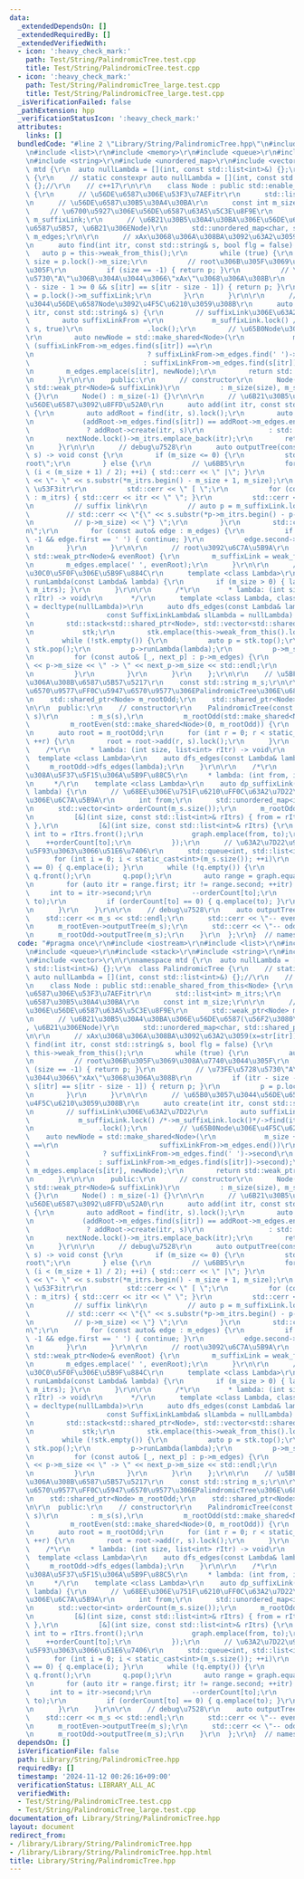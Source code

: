 ```yaml
---
data:
  _extendedDependsOn: []
  _extendedRequiredBy: []
  _extendedVerifiedWith:
  - icon: ':heavy_check_mark:'
    path: Test/String/PalindromicTree.test.cpp
    title: Test/String/PalindromicTree.test.cpp
  - icon: ':heavy_check_mark:'
    path: Test/String/PalindromicTree_large.test.cpp
    title: Test/String/PalindromicTree_large.test.cpp
  _isVerificationFailed: false
  _pathExtension: hpp
  _verificationStatusIcon: ':heavy_check_mark:'
  attributes:
    links: []
  bundledCode: "#line 2 \"Library/String/PalindromicTree.hpp\"\n#include <iostream>\r\
    \n#include <list>\r\n#include <memory>\r\n#include <queue>\r\n#include <stack>\r\
    \n#include <string>\r\n#include <unordered_map>\r\n#include <vector>\r\n\r\nnamespace\
    \ mtd {\r\n  auto nullLambda = [](int, const std::list<int>&) {};\r\n  class PalindromicTree\
    \ {\r\n    // static constexpr auto nullLambda = [](int, const std::list<int>&)\
    \ {};//\r\n    // c++17\r\n\r\n    class Node : public std::enable_shared_from_this<Node>\
    \ {\r\n      // \u56DE\u6587\u306E\u53F3\u7AEFitr\r\n      std::list<int> m_itrs;\r\
    \n      // \u56DE\u6587\u30B5\u30A4\u30BA\r\n      const int m_size;\r\n\r\n \
    \     // \u6700\u5927\u306E\u56DE\u6587\u63A5\u5C3E\u8F9E\r\n      std::weak_ptr<Node>\
    \ m_suffixLink;\r\n      // \u6B21\u30B5\u30A4\u30BA\u306E\u56DE\u6587(\u56F2\u3080\
    \u6587\u5B57, \u6B21\u306ENode)\r\n      std::unordered_map<char, std::shared_ptr<Node>>\
    \ m_edges;\r\n\r\n      // xAx\u3068\u306A\u308BA\u3092\u63A2\u3059(x=str[itr])\r\
    \n      auto find(int itr, const std::string& s, bool flg = false) {\r\n     \
    \   auto p = this->weak_from_this();\r\n        while (true) {\r\n          auto\
    \ size = p.lock()->m_size;\r\n          // root\u306B\u305F\u3069\u308A\u7740\u3044\
    \u305F\r\n          if (size == -1) { return p; }\r\n          // \u73FE\u5728\
    \u5730\"A\"\u306B\u304A\u3044\u3066\"xAx\"\u3068\u306A\u308B\r\n          if (itr\
    \ - size - 1 >= 0 && s[itr] == s[itr - size - 1]) { return p; }\r\n          p\
    \ = p.lock()->m_suffixLink;\r\n        }\r\n      }\r\n\r\n      // \u65B0\u3057\
    \u3044\u56DE\u6587Node\u3092\u4F5C\u6210\u3059\u308B\r\n      auto create(int\
    \ itr, const std::string& s) {\r\n        // suffixLink\u306E\u63A2\u7D22\r\n\
    \        auto suffixLinkFrom =\r\n            m_suffixLink.lock() /*->m_suffixLink.lock()*/->find(itr,\
    \ s, true)\r\n                .lock();\r\n        // \u65B0Node\u306E\u4F5C\u6210\
    \r\n        auto newNode = std::make_shared<Node>(\r\n            m_size + 2,\
    \ (suffixLinkFrom->m_edges.find(s[itr]) ==\r\n                         suffixLinkFrom->m_edges.end())\r\
    \n                            ? suffixLinkFrom->m_edges.find(' ')->second\r\n\
    \                            : suffixLinkFrom->m_edges.find(s[itr])->second);\r\
    \n        m_edges.emplace(s[itr], newNode);\r\n        return std::weak_ptr<Node>(newNode);\r\
    \n      }\r\n\r\n    public:\r\n      // constructor\r\n      Node(int size, const\
    \ std::weak_ptr<Node>& suffixLink)\r\n          : m_size(size), m_suffixLink(suffixLink)\
    \ {}\r\n      Node() : m_size(-1) {}\r\n\r\n      // \u6B21\u30B5\u30A4\u30BA\u306E\
    \u56DE\u6587\u3092\u8FFD\u52A0\r\n      auto add(int itr, const std::string& s)\
    \ {\r\n        auto addRoot = find(itr, s).lock();\r\n        auto nextNode =\r\
    \n            (addRoot->m_edges.find(s[itr]) == addRoot->m_edges.end())\r\n  \
    \              ? addRoot->create(itr, s)\r\n                : std::weak_ptr<Node>(addRoot->m_edges.find(s[itr])->second);\r\
    \n        nextNode.lock()->m_itrs.emplace_back(itr);\r\n        return nextNode;\r\
    \n      }\r\n\r\n      // debug\u7528\r\n      auto outputTree(const std::string&\
    \ s) -> void const {\r\n        if (m_size <= 0) {\r\n          std::cerr << \"\
    root\";\r\n        } else {\r\n          // \u6BB5\r\n          for (int i = 0;\
    \ (i < (m_size + 1) / 2); ++i) { std::cerr << \" |\"; }\r\n          std::cerr\
    \ << \"- \" << s.substr(*m_itrs.begin() - m_size + 1, m_size);\r\n          //\
    \ \u53F3itr\r\n          std::cerr << \" [ \";\r\n          for (const auto& itr\
    \ : m_itrs) { std::cerr << itr << \" \"; }\r\n          std::cerr << \"] \";\r\
    \n          // suffix link\r\n          // auto p = m_suffixLink.lock();\r\n \
    \         // std::cerr << \"{\" << s.substr(*p->m_itrs.begin() - p->m_size + 1,\r\
    \n          // p->m_size) << \"} \";\r\n        }\r\n        std::cerr << \"\\\
    n\";\r\n        for (const auto& edge : m_edges) {\r\n          if (m_size ==\
    \ -1 && edge.first == ' ') { continue; }\r\n          edge.second->outputTree(s);\r\
    \n        }\r\n      }\r\n\r\n      // root\u3092\u6C7A\u5B9A\r\n      auto isOddRoot(const\
    \ std::weak_ptr<Node>& evenRoot) {\r\n        m_suffixLink = weak_from_this();\r\
    \n        m_edges.emplace(' ', evenRoot);\r\n      }\r\n\r\n      // \u30E9\u30E0\
    \u30C0\u5F0F\u306E\u5B9F\u884C\r\n      template <class Lambda>\r\n      auto\
    \ runLambda(const Lambda& lambda) {\r\n        if (m_size > 0) { lambda(m_size,\
    \ m_itrs); }\r\n      }\r\n\r\n      /*\r\n       * lambda: (int size, list<int>\
    \ rItr) -> void\r\n       */\r\n      template <class Lambda, class SuffixLinkLambda\
    \ = decltype(nullLambda)>\r\n      auto dfs_edges(const Lambda& lambda,\r\n  \
    \                   const SuffixLinkLambda& slLambda = nullLambda) -> void {\r\
    \n        std::stack<std::shared_ptr<Node>, std::vector<std::shared_ptr<Node>>>\r\
    \n            stk;\r\n        stk.emplace(this->weak_from_this().lock());\r\n\
    \        while (!stk.empty()) {\r\n          auto p = stk.top();\r\n         \
    \ stk.pop();\r\n          p->runLambda(lambda);\r\n          p->m_suffixLink.lock()->runLambda(slLambda);\r\
    \n          for (const auto& [_, next_p] : p->m_edges) {\r\n            // std::cerr\
    \ << p->m_size << \" -> \" << next_p->m_size << std::endl;\r\n            stk.emplace(next_p);\r\
    \n          }\r\n        }\r\n      }\r\n    };\r\n\r\n    // \u5BFE\u8C61\u3068\
    \u306A\u308B\u6587\u5B57\u5217\r\n    const std::string m_s;\r\n\r\n    // \u5076\
    \u6570\u9577\uFF0C\u5947\u6570\u9577\u306EPalindromicTree\u306E\u6839(0, -1)\r\
    \n    std::shared_ptr<Node> m_rootOdd;\r\n    std::shared_ptr<Node> m_rootEven;\r\
    \n\r\n  public:\r\n    // constructor\r\n    PalindromicTree(const std::string&\
    \ s)\r\n        : m_s(s),\r\n          m_rootOdd(std::make_shared<Node>()),\r\n\
    \          m_rootEven(std::make_shared<Node>(0, m_rootOdd)) {\r\n      m_rootOdd->isOddRoot(m_rootEven);\r\
    \n      auto root = m_rootOdd;\r\n      for (int r = 0; r < static_cast<int>(s.size());\
    \ ++r) {\r\n        root = root->add(r, s).lock();\r\n      }\r\n    }\r\n\r\n\
    \    /*\r\n     * lambda: (int size, list<int> rItr) -> void\r\n     */\r\n  \
    \  template <class Lambda>\r\n    auto dfs_edges(const Lambda& lambda) {\r\n \
    \     m_rootOdd->dfs_edges(lambda);\r\n    }\r\n\r\n    /*\r\n     * \u304B\u306A\
    \u308A\u5F37\u5F15\u306A\u5B9F\u88C5\r\n     * lambda: (int from, int to) -> void\r\
    \n     */\r\n    template <class Lambda>\r\n    auto dp_suffixLink(const Lambda&\
    \ lambda) {\r\n      // \u68EE\u306E\u751F\u6210\uFF0C\u63A2\u7D22\u9806\u5E8F\
    \u306E\u6C7A\u5B9A\r\n      int from;\r\n      std::unordered_map<int, int> graph;\r\
    \n      std::vector<int> orderCount(m_s.size());\r\n      m_rootOdd->dfs_edges(\r\
    \n          [&](int size, const std::list<int>& rItrs) { from = rItrs.front();\
    \ },\r\n          [&](int size, const std::list<int>& rItrs) {\r\n           \
    \ int to = rItrs.front();\r\n            graph.emplace(from, to);\r\n        \
    \    ++orderCount[to];\r\n          });\r\n      // \u63A2\u7D22\u9806\u5E8F\u306B\
    \u5F93\u3063\u3066\u51E6\u7406\r\n      std::queue<int, std::list<int>> q;\r\n\
    \      for (int i = 0; i < static_cast<int>(m_s.size()); ++i)\r\n        if (orderCount[i]\
    \ == 0) { q.emplace(i); }\r\n      while (!q.empty()) {\r\n        int from =\
    \ q.front();\r\n        q.pop();\r\n        auto range = graph.equal_range(from);\r\
    \n        for (auto itr = range.first; itr != range.second; ++itr) {\r\n     \
    \     int to = itr->second;\r\n          --orderCount[to];\r\n          lambda(from,\
    \ to);\r\n          if (orderCount[to] == 0) { q.emplace(to); }\r\n        }\r\
    \n      }\r\n    }\r\n\r\n    // debug\u7528\r\n    auto outputTree() {\r\n  \
    \    std::cerr << m_s << std::endl;\r\n      std::cerr << \"-- even --\\n\";\r\
    \n      m_rootEven->outputTree(m_s);\r\n      std::cerr << \"-- odd --\\n\";\r\
    \n      m_rootOdd->outputTree(m_s);\r\n    }\r\n  };\r\n}  // namespace mtd\r\n"
  code: "#pragma once\r\n#include <iostream>\r\n#include <list>\r\n#include <memory>\r\
    \n#include <queue>\r\n#include <stack>\r\n#include <string>\r\n#include <unordered_map>\r\
    \n#include <vector>\r\n\r\nnamespace mtd {\r\n  auto nullLambda = [](int, const\
    \ std::list<int>&) {};\r\n  class PalindromicTree {\r\n    // static constexpr\
    \ auto nullLambda = [](int, const std::list<int>&) {};//\r\n    // c++17\r\n\r\
    \n    class Node : public std::enable_shared_from_this<Node> {\r\n      // \u56DE\
    \u6587\u306E\u53F3\u7AEFitr\r\n      std::list<int> m_itrs;\r\n      // \u56DE\
    \u6587\u30B5\u30A4\u30BA\r\n      const int m_size;\r\n\r\n      // \u6700\u5927\
    \u306E\u56DE\u6587\u63A5\u5C3E\u8F9E\r\n      std::weak_ptr<Node> m_suffixLink;\r\
    \n      // \u6B21\u30B5\u30A4\u30BA\u306E\u56DE\u6587(\u56F2\u3080\u6587\u5B57\
    , \u6B21\u306ENode)\r\n      std::unordered_map<char, std::shared_ptr<Node>> m_edges;\r\
    \n\r\n      // xAx\u3068\u306A\u308BA\u3092\u63A2\u3059(x=str[itr])\r\n      auto\
    \ find(int itr, const std::string& s, bool flg = false) {\r\n        auto p =\
    \ this->weak_from_this();\r\n        while (true) {\r\n          auto size = p.lock()->m_size;\r\
    \n          // root\u306B\u305F\u3069\u308A\u7740\u3044\u305F\r\n          if\
    \ (size == -1) { return p; }\r\n          // \u73FE\u5728\u5730\"A\"\u306B\u304A\
    \u3044\u3066\"xAx\"\u3068\u306A\u308B\r\n          if (itr - size - 1 >= 0 &&\
    \ s[itr] == s[itr - size - 1]) { return p; }\r\n          p = p.lock()->m_suffixLink;\r\
    \n        }\r\n      }\r\n\r\n      // \u65B0\u3057\u3044\u56DE\u6587Node\u3092\
    \u4F5C\u6210\u3059\u308B\r\n      auto create(int itr, const std::string& s) {\r\
    \n        // suffixLink\u306E\u63A2\u7D22\r\n        auto suffixLinkFrom =\r\n\
    \            m_suffixLink.lock() /*->m_suffixLink.lock()*/->find(itr, s, true)\r\
    \n                .lock();\r\n        // \u65B0Node\u306E\u4F5C\u6210\r\n    \
    \    auto newNode = std::make_shared<Node>(\r\n            m_size + 2, (suffixLinkFrom->m_edges.find(s[itr])\
    \ ==\r\n                         suffixLinkFrom->m_edges.end())\r\n          \
    \                  ? suffixLinkFrom->m_edges.find(' ')->second\r\n           \
    \                 : suffixLinkFrom->m_edges.find(s[itr])->second);\r\n       \
    \ m_edges.emplace(s[itr], newNode);\r\n        return std::weak_ptr<Node>(newNode);\r\
    \n      }\r\n\r\n    public:\r\n      // constructor\r\n      Node(int size, const\
    \ std::weak_ptr<Node>& suffixLink)\r\n          : m_size(size), m_suffixLink(suffixLink)\
    \ {}\r\n      Node() : m_size(-1) {}\r\n\r\n      // \u6B21\u30B5\u30A4\u30BA\u306E\
    \u56DE\u6587\u3092\u8FFD\u52A0\r\n      auto add(int itr, const std::string& s)\
    \ {\r\n        auto addRoot = find(itr, s).lock();\r\n        auto nextNode =\r\
    \n            (addRoot->m_edges.find(s[itr]) == addRoot->m_edges.end())\r\n  \
    \              ? addRoot->create(itr, s)\r\n                : std::weak_ptr<Node>(addRoot->m_edges.find(s[itr])->second);\r\
    \n        nextNode.lock()->m_itrs.emplace_back(itr);\r\n        return nextNode;\r\
    \n      }\r\n\r\n      // debug\u7528\r\n      auto outputTree(const std::string&\
    \ s) -> void const {\r\n        if (m_size <= 0) {\r\n          std::cerr << \"\
    root\";\r\n        } else {\r\n          // \u6BB5\r\n          for (int i = 0;\
    \ (i < (m_size + 1) / 2); ++i) { std::cerr << \" |\"; }\r\n          std::cerr\
    \ << \"- \" << s.substr(*m_itrs.begin() - m_size + 1, m_size);\r\n          //\
    \ \u53F3itr\r\n          std::cerr << \" [ \";\r\n          for (const auto& itr\
    \ : m_itrs) { std::cerr << itr << \" \"; }\r\n          std::cerr << \"] \";\r\
    \n          // suffix link\r\n          // auto p = m_suffixLink.lock();\r\n \
    \         // std::cerr << \"{\" << s.substr(*p->m_itrs.begin() - p->m_size + 1,\r\
    \n          // p->m_size) << \"} \";\r\n        }\r\n        std::cerr << \"\\\
    n\";\r\n        for (const auto& edge : m_edges) {\r\n          if (m_size ==\
    \ -1 && edge.first == ' ') { continue; }\r\n          edge.second->outputTree(s);\r\
    \n        }\r\n      }\r\n\r\n      // root\u3092\u6C7A\u5B9A\r\n      auto isOddRoot(const\
    \ std::weak_ptr<Node>& evenRoot) {\r\n        m_suffixLink = weak_from_this();\r\
    \n        m_edges.emplace(' ', evenRoot);\r\n      }\r\n\r\n      // \u30E9\u30E0\
    \u30C0\u5F0F\u306E\u5B9F\u884C\r\n      template <class Lambda>\r\n      auto\
    \ runLambda(const Lambda& lambda) {\r\n        if (m_size > 0) { lambda(m_size,\
    \ m_itrs); }\r\n      }\r\n\r\n      /*\r\n       * lambda: (int size, list<int>\
    \ rItr) -> void\r\n       */\r\n      template <class Lambda, class SuffixLinkLambda\
    \ = decltype(nullLambda)>\r\n      auto dfs_edges(const Lambda& lambda,\r\n  \
    \                   const SuffixLinkLambda& slLambda = nullLambda) -> void {\r\
    \n        std::stack<std::shared_ptr<Node>, std::vector<std::shared_ptr<Node>>>\r\
    \n            stk;\r\n        stk.emplace(this->weak_from_this().lock());\r\n\
    \        while (!stk.empty()) {\r\n          auto p = stk.top();\r\n         \
    \ stk.pop();\r\n          p->runLambda(lambda);\r\n          p->m_suffixLink.lock()->runLambda(slLambda);\r\
    \n          for (const auto& [_, next_p] : p->m_edges) {\r\n            // std::cerr\
    \ << p->m_size << \" -> \" << next_p->m_size << std::endl;\r\n            stk.emplace(next_p);\r\
    \n          }\r\n        }\r\n      }\r\n    };\r\n\r\n    // \u5BFE\u8C61\u3068\
    \u306A\u308B\u6587\u5B57\u5217\r\n    const std::string m_s;\r\n\r\n    // \u5076\
    \u6570\u9577\uFF0C\u5947\u6570\u9577\u306EPalindromicTree\u306E\u6839(0, -1)\r\
    \n    std::shared_ptr<Node> m_rootOdd;\r\n    std::shared_ptr<Node> m_rootEven;\r\
    \n\r\n  public:\r\n    // constructor\r\n    PalindromicTree(const std::string&\
    \ s)\r\n        : m_s(s),\r\n          m_rootOdd(std::make_shared<Node>()),\r\n\
    \          m_rootEven(std::make_shared<Node>(0, m_rootOdd)) {\r\n      m_rootOdd->isOddRoot(m_rootEven);\r\
    \n      auto root = m_rootOdd;\r\n      for (int r = 0; r < static_cast<int>(s.size());\
    \ ++r) {\r\n        root = root->add(r, s).lock();\r\n      }\r\n    }\r\n\r\n\
    \    /*\r\n     * lambda: (int size, list<int> rItr) -> void\r\n     */\r\n  \
    \  template <class Lambda>\r\n    auto dfs_edges(const Lambda& lambda) {\r\n \
    \     m_rootOdd->dfs_edges(lambda);\r\n    }\r\n\r\n    /*\r\n     * \u304B\u306A\
    \u308A\u5F37\u5F15\u306A\u5B9F\u88C5\r\n     * lambda: (int from, int to) -> void\r\
    \n     */\r\n    template <class Lambda>\r\n    auto dp_suffixLink(const Lambda&\
    \ lambda) {\r\n      // \u68EE\u306E\u751F\u6210\uFF0C\u63A2\u7D22\u9806\u5E8F\
    \u306E\u6C7A\u5B9A\r\n      int from;\r\n      std::unordered_map<int, int> graph;\r\
    \n      std::vector<int> orderCount(m_s.size());\r\n      m_rootOdd->dfs_edges(\r\
    \n          [&](int size, const std::list<int>& rItrs) { from = rItrs.front();\
    \ },\r\n          [&](int size, const std::list<int>& rItrs) {\r\n           \
    \ int to = rItrs.front();\r\n            graph.emplace(from, to);\r\n        \
    \    ++orderCount[to];\r\n          });\r\n      // \u63A2\u7D22\u9806\u5E8F\u306B\
    \u5F93\u3063\u3066\u51E6\u7406\r\n      std::queue<int, std::list<int>> q;\r\n\
    \      for (int i = 0; i < static_cast<int>(m_s.size()); ++i)\r\n        if (orderCount[i]\
    \ == 0) { q.emplace(i); }\r\n      while (!q.empty()) {\r\n        int from =\
    \ q.front();\r\n        q.pop();\r\n        auto range = graph.equal_range(from);\r\
    \n        for (auto itr = range.first; itr != range.second; ++itr) {\r\n     \
    \     int to = itr->second;\r\n          --orderCount[to];\r\n          lambda(from,\
    \ to);\r\n          if (orderCount[to] == 0) { q.emplace(to); }\r\n        }\r\
    \n      }\r\n    }\r\n\r\n    // debug\u7528\r\n    auto outputTree() {\r\n  \
    \    std::cerr << m_s << std::endl;\r\n      std::cerr << \"-- even --\\n\";\r\
    \n      m_rootEven->outputTree(m_s);\r\n      std::cerr << \"-- odd --\\n\";\r\
    \n      m_rootOdd->outputTree(m_s);\r\n    }\r\n  };\r\n}  // namespace mtd\r\n"
  dependsOn: []
  isVerificationFile: false
  path: Library/String/PalindromicTree.hpp
  requiredBy: []
  timestamp: '2024-11-12 00:26:16+09:00'
  verificationStatus: LIBRARY_ALL_AC
  verifiedWith:
  - Test/String/PalindromicTree.test.cpp
  - Test/String/PalindromicTree_large.test.cpp
documentation_of: Library/String/PalindromicTree.hpp
layout: document
redirect_from:
- /library/Library/String/PalindromicTree.hpp
- /library/Library/String/PalindromicTree.hpp.html
title: Library/String/PalindromicTree.hpp
---
```

